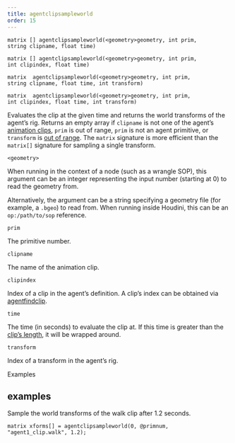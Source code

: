 ```yaml
---
title: agentclipsampleworld
order: 15
---
```

`matrix [] agentclipsampleworld(<geometry>geometry, int prim, string clipname, float time)`

`matrix [] agentclipsampleworld(<geometry>geometry, int prim, int clipindex, float time)`

`matrix  agentclipsampleworld(<geometry>geometry, int prim, string clipname, float time, int transform)`

`matrix  agentclipsampleworld(<geometry>geometry, int prim, int clipindex, float time, int transform)`

Evaluates the clip at the given time and returns the world transforms of the agent’s rig.
Returns an empty array if `clipname` is not one of the agent’s [animation clips](/en/houdini-vex/crowds/agentclipcatalog "Returns all of the animation clips that have been loaded for an agent primitive."), `prim` is out of range, `prim` is not an agent primitive, or `transform` is [out of range](/en/houdini-vex/crowds/agenttransformcount "Returns the number of transforms in an agent primitive’s rig.").
The `matrix` signature is more efficient than the `matrix[]` signature for sampling a single transform.

`<geometry>`

When running in the context of a node (such as a wrangle SOP), this argument can be an integer representing the input number (starting at 0) to read the geometry from.

Alternatively, the argument can be a string specifying a geometry file (for example, a `.bgeo`) to read from. When running inside Houdini, this can be an `op:/path/to/sop` reference.

`prim`

The primitive number.

`clipname`

The name of the animation clip.

`clipindex`

Index of a clip in the agent’s definition.
A clip’s index can be obtained via [agentfindclip](/en/houdini-vex/crowds/agentfindclip "Finds the index of a clip in an agent’s definition.").

`time`

The time (in seconds) to evaluate the clip at. If this time is greater than the [clip’s length](/en/houdini-vex/crowds/agentcliplength "Returns the length (in seconds) of an agent’s animation clip."), it will be wrapped around.

`transform`

Index of a transform in the agent’s rig.

Examples

## examples

Sample the world transforms of the walk clip after 1.2 seconds.

```vex
matrix xforms[] = agentclipsampleworld(0, @primnum, "agent1_clip.walk", 1.2);

```
